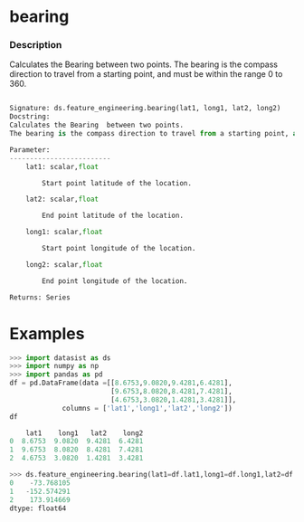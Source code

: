 # bearing

### Description 
Calculates the Bearing between two points.
The bearing is the compass direction to travel from a starting point, and must be within the range 0 to 360. 

```python

Signature: ds.feature_engineering.bearing(lat1, long1, lat2, long2)
Docstring:
Calculates the Bearing  between two points.
The bearing is the compass direction to travel from a starting point, and must be within the range 0 to 360. 

Parameter:
-------------------------
    lat1: scalar,float

        Start point latitude of the location.

    lat2: scalar,float 

        End point latitude of the location.

    long1: scalar,float

        Start point longitude of the location.

    long2: scalar,float 

        End point longitude of the location.

Returns: Series

```


# Examples
```python
>>> import datasist as ds
>>> import numpy as np 
>>> import pandas as pd
df = pd.DataFrame(data =[[8.6753,9.0820,9.4281,6.4281],
                         [9.6753,8.0820,8.4281,7.4281],
                         [4.6753,3.0820,1.4281,3.4281]],
             columns = ['lat1','long1','lat2','long2'])
df

    lat1    long1   lat2    long2
0  8.6753  9.0820  9.4281  6.4281
1  9.6753  8.0820  8.4281  7.4281
2  4.6753  3.0820  1.4281  3.4281

>>> ds.feature_engineering.bearing(lat1=df.lat1,long1=df.long1,lat2=df.lat2,long2=df.long2)
0    -73.768105
1   -152.574291
2    173.914669
dtype: float64
